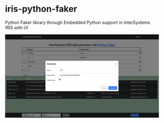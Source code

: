 iris-python-faker
====

Python Faker library through Embedded Python support in InterSystems IRIS with UI

![screenshot](https://raw.githubusercontent.com/caretdev/iris-python-faker/main/images/main.png)